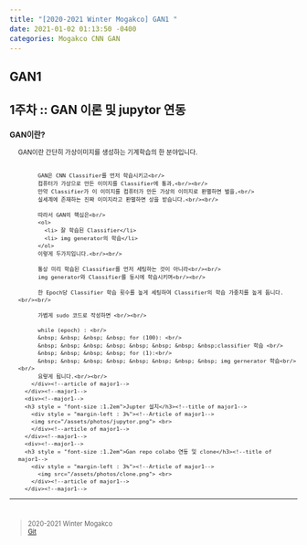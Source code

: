 ```yaml
---
title: "[2020-2021 Winter Mogakco] GAN1 "
date: 2021-01-02 01:13:50 -0400
categories: Mogakco CNN GAN
---
```

## GAN1

## 1주차 :: GAN 이론 및 jupytor 연동

<div style = "font-size : 0.8em"><!--biggest-->
  <div><!--main-->
  <div><!--major1-->
      <h3 style = "font-size :1.2em">GAN이란?</h3><!--title of major1-->
        <div style = "margin-left : 3%"><!--Article of major1-->
          GAN이란 간단히 가상이미지를 생성하는 기계학습의 한 분야입니다.<br/><br/>
          
          GAN은 CNN Classifier를 먼저 학습시키고<br/>
          컴퓨터가 가상으로 만든 이미지를 Classifier에 통과,<br/><br/>
          만약 Classifier가 이 이미지를 컴퓨터가 만든 가상의 이미지로 판별하면 벌을,<br/>
          실세계에 존재하는 진짜 이미지라고 판별하면 상을 받습니다.<br/><br/>
          
          따라서 GAN의 핵심은<br/>
          <ol>
            <li> 잘 학습된 Classifier</li>
            <li> img generator의 학습</li>
          </ol>
          이렇게 두가지입니다.<br/><br/>
          
          통상 미리 학습된 Classifier를 먼저 세팅하는 것이 아니라<br/><br/>
          img generator와 Classifier를 동시에 학습시키며<br/><br/>
          
          한 Epoch당 Classifier 학습 횟수를 높게 세팅하여 Classifier의 학습 가중치를 높게 둡니다.<br/><br/>
          
          가볍게 sudo 코드로 작성하면 <br/><br/>
          
          while (epoch) : <br/>
          &nbsp; &nbsp; &nbsp; &nbsp; for (100): <br/>
          &nbsp; &nbsp; &nbsp; &nbsp; &nbsp; &nbsp; &nbsp; &nbsp;classifier 학습 <br/>
          &nbsp; &nbsp; &nbsp; &nbsp; for (1):<br/>
          &nbsp; &nbsp; &nbsp; &nbsp; &nbsp; &nbsp; &nbsp; &nbsp; img gernerator 학습<br/><br/>
          요렇게 됩니다.<br/><br/>
        </div><!--article of major1-->
      </div><!--major1-->
      <div><!--major1-->
      <h3 style = "font-size :1.2em">Jupter 설치</h3><!--title of major1-->
        <div style = "margin-left : 3%"><!--Article of major1-->
        <img src="/assets/photos/jupytor.png"> <br>
        </div><!--article of major1-->
      </div><!--major1-->
      <div><!--major1-->
      <h3 style = "font-size :1.2em">Gan repo colabo 연동 및 clone</h3><!--title of major1-->
        <div style = "margin-left : 3%"><!--Article of major1-->
          <img src="/assets/photos/clone.png"> <br>
        </div><!--article of major1-->
      </div><!--major1-->
  </div><!--main-->
  <hr>
  <br>
  <div><!--<blockquote-->
    <blockquote>
      2020-2021 Winter Mogakco<br/>
      <a href="https://github.com/whdgusdl48/GAN/tree/usung"> Git </a>
    </blockquote>
  </div><!--<blockquote-->
</div><!--biggest-->
